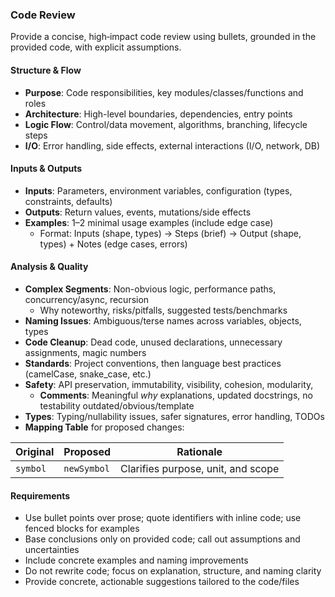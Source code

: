 ### Code Review

Provide a concise, high‑impact code review using bullets, grounded in the
provided code, with explicit assumptions.

#### Structure & Flow

- **Purpose**: Code responsibilities, key modules/classes/functions and roles
- **Architecture**: High-level boundaries, dependencies, entry points
- **Logic Flow**: Control/data movement, algorithms, branching, lifecycle steps
- **I/O**: Error handling, side effects, external interactions (I/O, network,
  DB)

#### Inputs & Outputs

- **Inputs**: Parameters, environment variables, configuration (types,
  constraints, defaults)
- **Outputs**: Return values, events, mutations/side effects
- **Examples**: 1–2 minimal usage examples (include edge case)
  - Format: Inputs (shape, types) → Steps (brief) → Output (shape, types) +
    Notes (edge cases, errors)

#### Analysis & Quality

- **Complex Segments**: Non-obvious logic, performance paths, concurrency/async,
  recursion
  - Why noteworthy, risks/pitfalls, suggested tests/benchmarks
- **Naming Issues**: Ambiguous/terse names across variables, objects, types
- **Code Cleanup**: Dead code, unused declarations, unnecessary assignments,
  magic numbers
- **Standards**: Project conventions, then language best practices (camelCase,
  snake_case, etc.)
- **Safety**: API preservation, immutability, visibility, cohesion, modularity,
  - **Comments**: Meaningful *why* explanations, updated docstrings, no
    testability outdated/obvious/template
- **Types**: Typing/nullability issues, safer signatures, error handling, TODOs
- **Mapping Table** for proposed changes:

| Original | Proposed    | Rationale                          |
| -------- | ----------- | ---------------------------------- |
| `symbol` | `newSymbol` | Clarifies purpose, unit, and scope |

#### Requirements

- Use bullet points over prose; quote identifiers with inline code; use fenced
  blocks for examples
- Base conclusions only on provided code; call out assumptions and uncertainties
- Include concrete examples and naming improvements
- Do not rewrite code; focus on explanation, structure, and naming clarity
- Provide concrete, actionable suggestions tailored to the code/files
